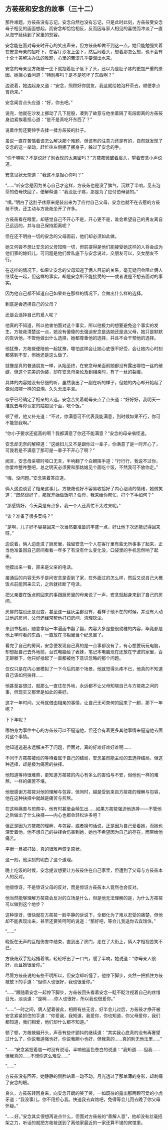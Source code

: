 ## 方莜莜和安念的故事（三十二）

那件难题，方莜莜没有忘记，安念自然也没有忘记，只是此时此刻，方莜莜受安念母子相见的画面想起，而安念却恰恰相反，反而因与家人相见的喜悦而冲淡了一直从海宁延续到了家里的愁容。

安念能在面对母亲时开心的笑出声来，但方莜莜却做不到这一点，她只能勉强笑着在安念母亲的招呼下，在客厅沙发上坐下，然后闷着头，想着那怎么想，也不会有十全十美解决办法的难题，心里的苦涩几乎要滴出水来。

安念的母亲见方莜莜一坐下就抱着肚子低下了头，还以为是肚子疼的更加严重的原因，她担心着问道：“特别疼吗？是不是吃坏了东西啊？”

边说着，她边起身又道：“安念，照顾好你朋友，我这就给她泡杯茶去，顺便拿点胃药来。”

安念闻言点头应道：“好，你去吧。”

说完，他就在沙发上挪动了几下屁股，凑到了故意与他坐着隔了有段距离的方莜莜身边紧挨着担心道：“是不是真吃坏东西了？”

说着作势还要伸手去揉一揉方莜莜的肚子。

虽说一直在苦恼着该怎么解决那个难题，但该有的注意力还是有的，自然就发现了安念的这一举动，赶忙往左侧挪了挪身子，躲过了安念的手。

“你干嘛呢？不是说好了别表现的太亲密吗？”方莜莜微皱着眉头，望着安念小声说道。

安念见状无奈道：“我这不是担心你吗？”

“……”听安念是因为关心自己才这样，方莜莜也是没了脾气，沉默了半响，见去泡茶的伯母快回了，便解释道：“我没肚子疼，那是为了应付伯母装的。”

“噢。”明白了这肚子疼原来是装出来为了应付自己父母，安念也就不在去惹的方莜莜不快，还主动与方莜莜坐开了许多。

方莜莜看在眼里，却感觉自己不开心不是，开心更不是，谁会希望自己的男友离自己远远的，并与自己保持距离呢？

但在还不明白一切的安念的父母面前，他们却必须如此做。

她又何尝不想让安念的父母知晓一切，但前提得是他们能接受她这样的人将会成为他们家的媳妇儿，可问题是他们曾私底下与安念说过，交朋友可以，交女朋友不行。

在这样的情况下，如果让安念的父母知道了俩人目前的关系，毫无疑问会阻止俩人继续在一起，但这样的事实，却是安念所不能接受的——或者说是不想去面对的事实。

因为他自己都不知道自己如果处在那样的情况下，会做出什么样的选择。

到底是会选择自己的父母？

还是会选择自己的爱人呢？

他真的不知道，所以他害怕面对这个事实，所以他极力的想要避免这个事实的发生，方莜莜清楚这一点，她没有傻傻的去强迫安念是选她还是选父母，她只是默默的告诉他，不管他做出什么选择，她都尊重他的选择，并且不会干预他的选择。

他犹豫，方莜莜便陪他一起犹豫，哪怕这样会让她心底很不好受，会让她内心时刻都感到不安，但她还是这么做了。

就像是真的普通朋友一样，从始至终，在安念母亲面前她都没有露出哪怕一丝的破绽，但这个完美的伪装，却在安念母亲论及到相亲时，有了一丝的裂痕。

具体的内容她没有仔细的听，虽然装出了一副在听的样子，但她的内心却开始起了像似海啸一样的浪潮，久久无法平息。

似乎已经确定了相亲的人选，安念苦笑着朝母亲点了点头道：“好好好，我明天一准就去与你认定的姑娘见个面，吃个饭。”

顿了顿，他又补充道：“不过，你满意可不代表我能满意，到时候如果不行，你可不能怨我啊。”

“你小子要求还挺高的啊？我都满意了你还不能满意？”安念的母亲嗔怪道。

安念却无奈的解释道：“这媳妇儿又不是跟你过一辈子，你满意了是一时开心了，可我若是不满意了那可是一辈子不开心了啊？”

闻言，安念母亲顿时哑口无言，半响翻了个白眼挥手道：“行行行，我说不过你，你爱咋整咋整吧，总之明天必须要和那姑娘见个面吃个饭，不然我可不放你走。”

“嗨，没问题。”安念笑着答应道。

俩人这边谈妥了相亲这事儿，方莜莜也好不容易收拾好了内心汹涌的情绪，她微笑道：“既然谈好了，那就开始做饭吧？伯母，我来给你帮忙，打个下手如何？”

“那感情好，今天菜是有点多，我一个人还真忙不太过来呢。”

“诶？准备了很多菜吗？”

“是啊，儿子好不容易回来一次当然要准备的丰盛一点，好让他下次还能记得回来呀。”

边说着，俩人边走进了厨房里，独留安念一个人在客厅里有些无所事事了起来，正当他准备回自己房间看看一年多了有没有什么变化没，口袋里的手机忽然响了起来。

他摸出来一看，原来是父亲的电话。

接通后的内容无外乎是问安念是否到了家，在外面过的怎么样，然后又说自己大概饭点前能回来云云，之后就挂断了电话。

把父亲要在饭点前回来的事跟厨房里的母亲说了一声，安念就起身来到了自己的房间。

房屋的摆设还是没变，甚至连一丝灰尘都没有，看样子他不在的时候，并没有人动过他的房间，父母还经常帮他打扫房间，清理灰尘。

来到书柜前，随意拿起一本漫画书翻了翻，内容大多是些很幼稚的内容，毕竟都是他上学时看的东西，一直放在书柜里当个纪念罢了。

看完了自己的房间，安念便发现自己真的是一点事都没有了，有心想要玩玩电脑，却想起自己去外地前，台式电脑给了表妹，笔记本电脑现在还放在宁波的家里，百无聊赖下，他只好拾起了一直都被他下意识忽略的那个问题。

仅仅只是在内心里模拟了一下今后的那个场景，他就觉得头疼不已，他真的不知道自己该如何抉择……

他甚至妄想过，就那么一直住在外地，永远都不让父母知晓自己与方莜莜之间的事，但现实又那里是如此的美好。

这才一年时间，父母就借由相亲的事情，让自己无可奈何的回来了一趟，那下一年呢？

下下年呢？

哪怕身为事件中心的方莜莜可以不逼迫他，但还会有着更多其他事情来逼迫他去面对这个事情。

他知道逃避永远解决不了问题，但面对，真的好难好难好难啊……

不同于方莜莜被动的等待着属于自己的结局，安念虽然能主动的去选择结局，但这种选择，却是极为痛苦的抉择。

他知道等待很难熬，更知道方莜莜的内心有多么的害怕与不安，但他也一样的难熬，一样的痛苦不堪。

他很感谢方莜莜对他的理解与包容，但同时，越是受到来自方莜莜的理解与包容，他在这种抉择中就越是痛苦与煎熬。

在这种痛苦与煎熬中，他有时甚至会萌生出……如果方莜莜强迫他选择——不管他之后做出了什么抉择——内心也都会轻松许多吧？

但正是因为方莜莜的理解、与包容，或者换句话说，正是因为自己爱着她，而她也深爱着他，他不想自己的抉择会伤害到她，她也不希望因为自己的存在，而带给他痛苦。

平衡一旦被打破，真的很难再恢复原状。

这一刻，他深刻的明白了这个道理。

晚上吃饭的时候，安念提议想要让方莜莜住在自己家里，但遭到了父母与方莜莜本人的反对。

他很惊讶，不是惊讶父母的反对，而是惊讶方莜莜本人竟然也会反对。

他当然能够理解方莜莜会反对的立场是什么，但是他无法理解的是，为什么方莜莜可以做到这个地步？

这种惊讶，很快就在方莜莜一脸平静的诉说下，全都化为了难以忍受的痛楚，但他却不能表现出来，甚至还要笑呵呵的说道：“那好吧，等会儿我送你去宾馆住。”

“……”

晚饭在无声的互相伤害中结束，直到出了房门，走在了大街上，俩人才相视苦笑不已。

方莜莜双手抬起捂着嘴，轻轻呼出了一口气，缓了半响，她说道：“你母亲人很好，而且她很爱你。”

尽管方莜莜说的有些不明所以，但安念却听懂了，他停下脚步，突然一把抓住方莜莜放下的手道：“但你人也很好，我也很爱你。”

“……”跟随着安念一起停下脚步，方莜莜回头看着安念一眨不眨注视着自己的疼惜目光，淡淡道：“是啊……你人也很好，所以我也很爱你。”

“……”一时之间，俩人望着彼此，相顾有些无言，好半会儿过后，方莜莜才挣开被安念紧紧抓住的手道：“你爱我，我知道，我爱你，你也知道，你父母爱你，我们都知道，我们相爱，他们却什么都不知道。”

顿了顿，方莜莜偏开头，声音有些许颤抖的继续道：“其实我心底真的没有再奢望过什么了，你说我逞强也好，你说我胆小也好，但我真的……真的别无他法里……”

“……”安念紧抿着唇一时没有说话，半响他面色苍白的说道：“我知道……但我……但我真的……不想你这么难受……”

“……”

方莜莜没有回答，她静静的侧脸站着一动不动，月光透过了那单薄的身影，却刺痛了安念的眼。

良久，方莜莜转回身来，向安念开朗的笑了笑，一如既往的露出那两颗可爱的小虎牙道：“我没事儿，你不用担心我。快送我去宾馆吧，免得等会儿回去晚了你父母怀疑。”

“……好。”安念其实很想再说点什么，但面对方莜莜的“善解人意”，他却没有丝毫招架之力，听话的就把方莜莜送到了离他家最近的一家还算不错的宾馆里。
